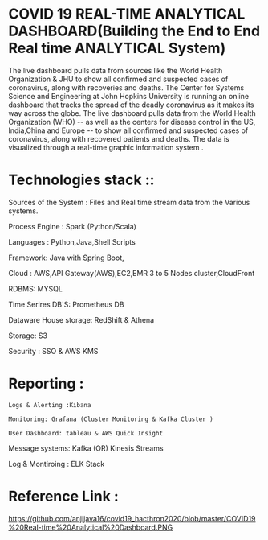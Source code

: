 # COVID 19 REAL-TIME ANALYTICAL DASHBOARD(Building the End to End Real time ANALYTICAL System)

 The live dashboard​ pulls data from sources like the World Health Organization & JHU to show all confirmed and suspected cases of coronavirus, along with recoveries and deaths.
The Center for Systems Science and Engineering at John Hopkins University is running an online dashboard that tracks the spread of the deadly coronavirus as it makes its way across the globe. The live dashboard pulls data from the World Health Organization (WHO) -- as well as the centers for disease control in the US, India,China and Europe -- to show all confirmed and suspected cases of coronavirus, along with recovered patients and deaths. The data is visualized through a real-time graphic information system .


# Technologies stack ::

Sources of the System : Files and Real time stream data from the Various systems.

Process Engine : Spark (Python/Scala)

Languages : Python,Java,Shell Scripts

Framework: Java with Spring Boot,


Cloud : AWS,API Gateway(AWS),EC2,EMR 3 to 5 Nodes cluster,CloudFront 

RDBMS: MYSQL

Time Serires DB'S: Prometheus DB

Dataware House storage: RedShift & Athena 

Storage: S3

Security : SSO & AWS KMS 

# Reporting : 
   
    Logs & Alerting :Kibana
  
    Monitoring: Grafana (Cluster Monitoring & Kafka Cluster )
  
    User Dashboard: tableau & AWS Quick Insight
   
Message systems: Kafka (OR) Kinesis Streams


Log & Montiroing : ELK Stack 


# Reference Link :
https://github.com/anjijava16/covid19_hacthron2020/blob/master/COVID19%20Real-time%20Analytical%20Dashboard.PNG

   


